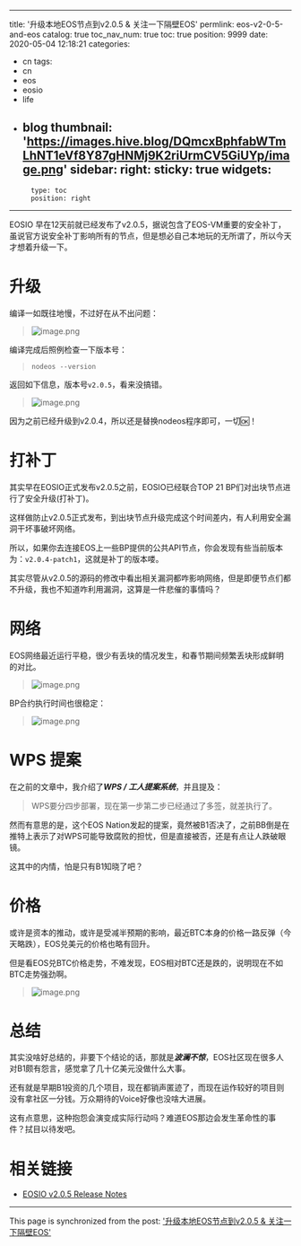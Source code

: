 
---
title: '升级本地EOS节点到v2.0.5 & 关注一下隔壁EOS'
permlink: eos-v2-0-5-and-eos
catalog: true
toc_nav_num: true
toc: true
position: 9999
date: 2020-05-04 12:18:21
categories:
- cn
tags:
- cn
- eos
- eosio
- life
- blog
thumbnail: 'https://images.hive.blog/DQmcxBphfabWTmLhNT1eVf8Y87gHNMj9K2riUrmCV5GiUYp/image.png'
sidebar:
    right:
        sticky: true
widgets:
    -
        type: toc
        position: right
---


EOSIO 早在12天前就已经发布了v2.0.5，据说包含了EOS-VM重要的安全补丁，虽说官方说安全补丁影响所有的节点，但是想必自己本地玩的无所谓了，所以今天才想着升级一下。

# 升级

编译一如既往地慢，不过好在从不出问题：
>![image.png](https://images.hive.blog/DQmcxBphfabWTmLhNT1eVf8Y87gHNMj9K2riUrmCV5GiUYp/image.png)

编译完成后照例检查一下版本号：
>`nodeos --version`

返回如下信息，版本号`v2.0.5`，看来没搞错。
>![image.png](https://images.hive.blog/DQmQDe8EgjXEt55zHScq78xuJUs6fxmFqDSfWX8mawnTEVE/image.png)


因为之前已经升级到v2.0.4，所以还是替换nodeos程序即可，一切🆗！

# 打补丁

其实早在EOSIO正式发布v2.0.5之前，EOSIO已经联合TOP 21 BP们对出块节点进行了安全升级(打补丁)。

这样做防止v2.0.5正式发布，到出块节点升级完成这个时间差内，有人利用安全漏洞干坏事破坏网络。

所以，如果你去连接EOS上一些BP提供的公共API节点，你会发现有些当前版本为：`v2.0.4-patch1`，这就是补丁的版本喽。

其实尽管从v2.0.5的源码的修改中看出相关漏洞都咋影响网络，但是即便节点们都不升级，我也不知道咋利用漏洞，这算是一件悲催的事情吗？

# 网络

EOS网络最近运行平稳，很少有丢块的情况发生，和春节期间频繁丢块形成鲜明的对比。
>![image.png](https://images.hive.blog/DQmRPG5evJ8BTFNL33Th574WyzApSMrFTtDkr2SxrJR3Ra8/image.png)

BP合约执行时间也很稳定：
>![image.png](https://images.hive.blog/DQmTNcyEHxaTVyfuckWefjtwsdXKvwcHRXVRcEnAD5sxzWu/image.png)

# WPS 提案

在之前的文章中，我介绍了***WPS / 工人提案系统***，并且提及：
>WPS要分四步部署，现在第一步第二步已经通过了多签，就差执行了。

然而有意思的是，这个EOS Nation发起的提案，竟然被B1否决了，之前BB倒是在推特上表示了对WPS可能导致腐败的担忧，但是直接被否，还是有点让人跌破眼镜。

这其中的内情，怕是只有B1知晓了吧？

# 价格

或许是资本的推动，或许是受减半预期的影响，最近BTC本身的价格一路反弹（今天略跌），EOS兑美元的价格也略有回升。

但是看EOS兑BTC价格走势，不难发现，EOS相对BTC还是跌的，说明现在不如BTC走势强劲啊。

>![image.png](https://images.hive.blog/DQmehy8Zqux4aqdSuyoKj4tkoEULmAY6XcdDwDA9JKSVkme/image.png)

# 总结

其实没啥好总结的，非要下个结论的话，那就是***波澜不惊***，EOS社区现在很多人对B1颇有怨言，感觉拿了几十亿美元没做什么大事。

还有就是早期B1投资的几个项目，现在都销声匿迹了，而现在运作较好的项目则没有拿社区一分钱。万众期待的Voice好像也没啥大进展。

这有点意思，这种抱怨会演变成实际行动吗？难道EOS那边会发生革命性的事件？拭目以待发吧。
# 相关链接

* [EOSIO v2.0.5 Release Notes](https://github.com/EOSIO/eos/releases/tag/v2.0.5)

- - -

This page is synchronized from the post: ['升级本地EOS节点到v2.0.5 & 关注一下隔壁EOS'](https://steemit.com/@oflyhigh/eos-v2-0-5-and-eos)
